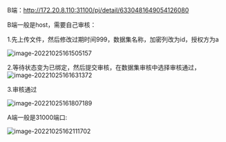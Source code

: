B端：http://172.20.8.110:31100/pj/detail/6330481649054126080

B端一般是host，需要自己审核：

1.先上传文件，然后修改过期时间999，数据集名称，加密列改为id，授权方为a



![image-20221025161505157](C:\Users\song\AppData\Roaming\Typora\typora-user-images\image-20221025161505157.png)



2.等待状态变为已绑定，然后提交审核，在数据集审核中选择审核通过，![image-20221025161631372](C:\Users\song\AppData\Roaming\Typora\typora-user-images\image-20221025161631372.png)



3.审核通过

![image-20221025161807189](C:\Users\song\AppData\Roaming\Typora\typora-user-images\image-20221025161807189.png)



A端一般是31000端口:

![image-20221025162111702](C:\Users\song\AppData\Roaming\Typora\typora-user-images\image-20221025162111702.png)